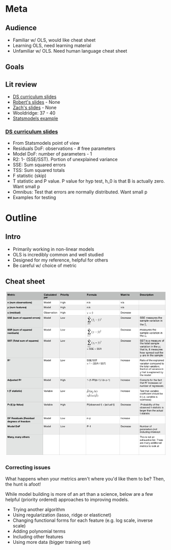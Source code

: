 # Meta

## Audience

 - Familiar w/ OLS, would like cheat sheet
 - Learning OLS, need learning material
 - Unfamiliar w/ OLS. Need human language cheat sheet

## Goals

## Lit review

 - [DS curriculum slides](https://github.com/thisismetis/dscurriculum_beta/blob/master/class_lectures/week03-luther2/02-null_hypo_eval/Linear_Model_Evaluation.pdf)
 - [Robert's slides]() - None
 - [Zach's slides]() - None
 - Wooldridge: 37 - 40
 - [Statsmodels example](http://www.statsmodels.org/dev/examples/notebooks/generated/ols.html)

### [DS curriculum slides](https://github.com/thisismetis/dscurriculum_beta/blob/master/class_lectures/week03-luther2/02-null_hypo_eval/Linear_Model_Evaluation.pdf)

 - From Statsmodels point of view
 - Residuals DoF: observations - # free parameters
 - Model DoF: number of parameters - 1
 - R2: 1- (SSE/SST). Portion of unexplained variance
 - SSE: Sum squared errors
 - TSS: Sum squared totals
 - F statistic (skip)
 - T statistic and P value. P value for hyp test, h_0 is that B is actually zero. Want small p
 - Omnibus: Test that errors are normally distributed. Want small p
 - Examples for testing

# Outline

## Intro

 - Primarily working in non-linear models
 - OLS is incredibly common and well studied
 - Designed for my reference, helpful for others
 - Be careful w/ choice of metric

## Cheat sheet

![Cheat sheet](resources/cheat_sheet.jpg)

### Correcting issues

What happens when your metrics aren't where you'd like them to be? Then, the hunt is afoot!

While model building is more of an art than a science, below are a few helpful (priority ordered) approaches to improving models. 

 - Trying another algorithm
 - Using regularization (lasso, ridge or elasticnet)
 - Changing functional forms for each feature (e.g. log scale, inverse scale)
 - Adding polynomial terms
 - Including other features
 - Using more data (bigger training set)
